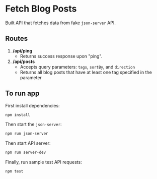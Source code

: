 # Fetch Blog Posts

Built API that fetches data from fake `json-server` API.

## Routes

1. **/api/ping**
   - Returns success response upon "ping".
2. **/api/posts**
   - Accepts query parameters: `tags`, `sortBy`, and `direction`
   - Returns all blog posts that have at least one tag specified in the parameter

## To run app

First install dependencies:

```sh
npm install
```

Then start the `json-server`:

```sh
npm run json-server
```

Then start API server:

```sh
npm run server-dev
```

Finally, run sample test API requests:

```sh
npm test
```
